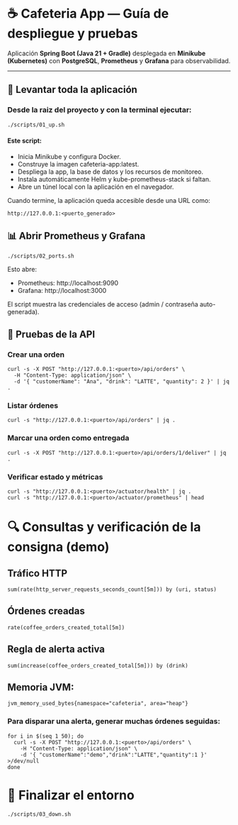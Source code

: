 # ☕ Cafeteria App — Guía de despliegue y pruebas

Aplicación **Spring Boot (Java 21 + Gradle)** desplegada en **Minikube (Kubernetes)** con **PostgreSQL**, **Prometheus** y **Grafana** para observabilidad.

---

## 🚀 Levantar toda la aplicación

### Desde la raiz del proyecto y con la terminal ejecutar:

```bash
./scripts/01_up.sh
```

#### Este script:

- Inicia Minikube y configura Docker.
- Construye la imagen cafeteria-app:latest.
- Despliega la app, la base de datos y los recursos de monitoreo.
- Instala automáticamente Helm y kube-prometheus-stack si faltan.
- Abre un túnel local con la aplicación en el navegador.

Cuando termine, la aplicación queda accesible desde una URL como:
```
http://127.0.0.1:<puerto_generado>
```

## 📊 Abrir Prometheus y Grafana
```bash
./scripts/02_ports.sh
```

Esto abre:

- Prometheus: http://localhost:9090
- Grafana: http://localhost:3000

El script muestra las credenciales de acceso (admin / contraseña auto-generada).

## 🧪 Pruebas de la API
### Crear una orden
```
curl -s -X POST "http://127.0.0.1:<puerto>/api/orders" \
  -H "Content-Type: application/json" \
  -d '{ "customerName": "Ana", "drink": "LATTE", "quantity": 2 }' | jq .
```
### Listar órdenes
```
curl -s "http://127.0.0.1:<puerto>/api/orders" | jq .
```
### Marcar una orden como entregada
```
curl -s -X POST "http://127.0.0.1:<puerto>/api/orders/1/deliver" | jq .
```
### Verificar estado y métricas
```
curl -s "http://127.0.0.1:<puerto>/actuator/health" | jq .
curl -s "http://127.0.0.1:<puerto>/actuator/prometheus" | head
```
# 🔍 Consultas y verificación de la consigna (demo)

## Tráfico HTTP
```
sum(rate(http_server_requests_seconds_count[5m])) by (uri, status)
```
## Órdenes creadas
```
rate(coffee_orders_created_total[5m])
```
## Regla de alerta activa
```
sum(increase(coffee_orders_created_total[5m])) by (drink)
```
## Memoria JVM:
```
jvm_memory_used_bytes{namespace="cafeteria", area="heap"}
```
### Para disparar una alerta, generar muchas órdenes seguidas:
```
for i in $(seq 1 50); do
  curl -s -X POST "http://127.0.0.1:<puerto>/api/orders" \
    -H "Content-Type: application/json" \
    -d '{ "customerName":"demo","drink":"LATTE","quantity":1 }' >/dev/null
done
```
# 🧹 Finalizar el entorno
```
./scripts/03_down.sh
```
